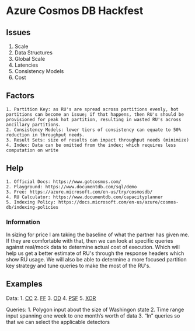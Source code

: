 # Azure Cosmos DB Hackfest

## Issues
1. Scale
2. Data Structures
3. Global Scale
4. Latencies
5. Consistency Models
6. Cost

## Factors
	1. Partition Key: as RU's are spread across partitions evenly, hot partitions can become an issue; if that happens, then RU's should be provisioned for peak hot partition, resulting in wasted RU's across ancillary partitions.
	2. Consistency Models: lower tiers of consistency can equate to 50% reduction in throughput needs.
	3. Result Sets: size of results can impact throughput needs (minimize)
	4. Index: Data can be omitted from the index; which requires less computation on write

## Help
	1. Official Docs: https://www.gotcosmos.com/
	2. Playground: https://www.documentdb.com/sql/demo
	3. Free: https://azure.microsoft.com/en-us/try/cosmosdb/
	4. RU Calculator: https://www.documentdb.com/capacityplanner
	5. Indexing Policy: https://docs.microsoft.com/en-us/azure/cosmos-db/indexing-policies

### Information
In sizing for price I am taking the baseline of what the partner has given me. If they are comfortable with that, then we can look at specific queries against real/mock data to determine actual cost of execution. Which will help us get a better estimate of RU's through the response headers which show RU usage. We will also be able to determine a more focused partition key strategy and tune queries to make the most of the RU's.


## Examples

Data:
	1. [CC](https://github.com/jefking/uhackfest/blob/master/5.cosmos/sample.data/cc_datasets.json)
	2. [FF](https://github.com/jefking/uhackfest/blob/master/5.cosmos/sample.data/ff_datasets.json)
	3. [OD](https://github.com/jefking/uhackfest/blob/master/5.cosmos/sample.data/od_datasets.json)
	4. [PSF](https://github.com/jefking/uhackfest/blob/master/5.cosmos/sample.data/psf_datasets.json)
	5. [XOR](https://github.com/jefking/uhackfest/blob/master/5.cosmos/sample.data/xor_datasets.json)

Queries:
	1. Polygon input about the size of Washingon state
	2. Time range input spanning one week to one month’s worth of data
	3. “In” queries so that we can select the applicable detectors